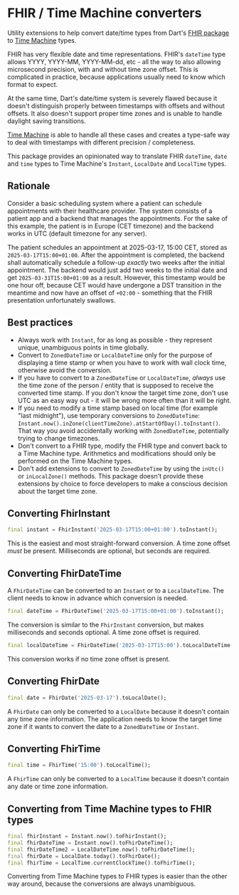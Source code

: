 # FHIR / Time Machine converters

Utility extensions to help convert date/time types from Dart's [FHIR package](https://github.com/fhir-fli) to [Time Machine](https://github.com/evoleen/time_machine2) types.

FHIR has very flexible date and time representations. FHIR's `dateTime` type allows YYYY, YYYY-MM, YYYY-MM-dd, etc - all the way to also allowing microsecond precision, with and without time zone offset. This is complicated in practice, because applications usually need to know which format to expect.

At the same time, Dart's date/time system is severely flawed because it doesn't distinguish properly between timestamps with offsets and without offsets. It also doesn't support proper time zones and is unable to handle daylight saving transitions.

[Time Machine](https://pub.dev/packages/time_machine2) is able to handle all these cases and creates a type-safe way to deal with timestamps with different precision / completeness.

This package provides an opinionated way to translate FHIR `dateTime`, `date` and `time` types to Time Machine's `Instant`, `LocalDate` and `LocalTime` types.

## Rationale

Consider a basic scheduling system where a patient can schedule appointments with their healthcare provider. The system consists of a patient app and a backend that manages the appointments. For the sake of this example, the patient is in Europe (CET timezone) and the backend works in UTC (default timezone for any server).

The patient schedules an appointment at 2025-03-17, 15:00 CET, stored as `2025-03-17T15:00+01:00`. After the appointment is completed, the backend shall automatically schedule a follow-up *exactly* two weeks after the initial appointment. The backend would just add two weeks to the initial date and get `2025-03-31T15:00+01:00` as a result. However, this timestamp would be one hour off, because CET would have undergone a DST transition in the meantime and now have an offset of `+02:00` - something that the FHIR presentation unfortunately swallows.

## Best practices

- Always work with `Instant`, for as long as possible - they represent unique, unambiguous points in time globally.
- Convert to `ZonedDateTime` or `LocalDateTime` only for the purpose of displaying a time stamp or when you have to work with wall clock time, otherwise avoid the conversion.
- If you have to convert to a `ZonedDateTime` or `LocalDateTime`, *always* use the time zone of the person / entity that is supposed to receive the converted time stamp. If you don't know the target time zone, don't use UTC as an easy way out - it will be wrong more often than it will be right.
- If you need to modify a time stamp based on local time (for example "last midnight"), use temporary conversions to `ZonedDateTime`: `Instant.now().inZone(clientTimeZone).atStartOfDay().toInstant()`. That way you avoid accidentally working with `ZonedDateTime`, potentially trying to change timezones.
- Don't convert to a FHIR type, modify the FHIR type and convert back to a Time Machine type. Arithmetics and modifications should only be performed on the Time Machine types.
- Don't add extensions to convert to `ZonedDateTime` by using the `inUtc()` or `inLocalZone()` methods. This package doesn't provide these extensions by choice to force developers to make a conscious decision about the target time zone.

## Converting FhirInstant

```dart
final instant = FhirInstant('2025-03-17T15:00+01:00').toInstant();
```

This is the easiest and most straight-forward conversion. A time zone offset *must* be present. Milliseconds are optional, but seconds are required.

## Converting FhirDateTime

A `FhirDateTime` can be converted to an `Instant` or to a `LocalDateTime`. The client needs to know in advance which conversion is needed.

```dart
final dateTime = FhirDateTime('2025-03-17T15:00+01:00').toInstant();
```

The conversion is similar to the `FhirInstant` conversion, but makes milliseconds and seconds optional. A time zone offset is required.

```dart
final localDateTime = FhirDateTime('2025-03-17T15:00').toLocalDateTime();
```

This conversion works if no time zone offset is present.

## Converting FhirDate

```dart
final date = FhirDate('2025-03-17').toLocalDate();
```

A `FhirDate` can only be converted to a `LocalDate` because it doesn't contain any time zone information. The application needs to know the target time zone if it wants to convert the date to a `ZonedDateTime` or `Instant`.

## Converting FhirTime

```dart
final time = FhirTime('15:00').toLocalTime();
```

A `FhirTime` can only be converted to a `LocalTime` because it doesn't contain any date or time zone information.

## Converting from Time Machine types to FHIR types

```dart
final fhirInstant = Instant.now().toFhirInstant();
final fhirDateTime = Instant.now().toFhirDateTime();
final fhirDateTime2 = LocalDateTime.now().toFhirDateTime();
final fhirDate = LocalDate.today().toFhirDate();
final fhirTime = LocalTime.currentClockTime().toFhirTime();
```

Converting from Time Machine types to FHIR types is easier than the other way around, because the conversions are always unambiguous.
